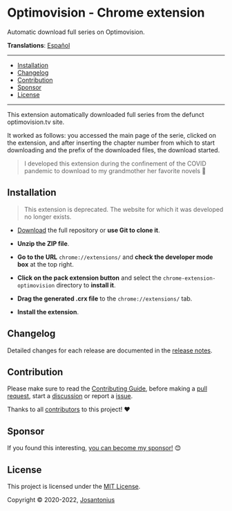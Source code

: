 # Optimovision - Chrome extension

Automatic download full series on Optimovision.

**Translations**: [Español](.github/lang/es-ES/README.md)

---

- [Installation](#installation)
- [Changelog](#changelog)
- [Contribution](#contribution)
- [Sponsor](#sponsor)
- [License](#license)

---

This extension automatically downloaded full series from the defunct optimovision.tv site.

It worked as follows: you accessed the main page of the serie, clicked on the extension, and after inserting the chapter number from which to start downloading and the prefix of the downloaded files, the download started.

  > I developed this extension during the confinement of the COVID pandemic
  > to download to my grandmother her favorite novels :older_woman:

## Installation

> This extension is deprecated. The website for which it was developed no longer exists.

- [Download](https://github.com/josantonius/chrome-extension-optimovision/archive/main.zip) the full repository
or **use Git to clone it**.

- **Unzip the ZIP file**.

- **Go to the URL** `chrome://extensions/` and **check the developer mode box** at the top right.

- **Click on the pack extension button** and select the `chrome-extension-optimovision` directory to **install it**.

- **Drag the generated .crx file** to the `chrome://extensions/` tab.

- **Install the extension**.

## Changelog

Detailed changes for each release are documented in the
[release notes](https://github.com/josantonius/chrome-extension-optimovision/releases).

## Contribution

Please make sure to read the [Contributing Guide](.github/CONTRIBUTING.md),
before making a [pull request](.github/CONTRIBUTING.md#pull-requests),
start a [discussion](.github/CONTRIBUTING.md#discussions) or
report a [issue](.github/CONTRIBUTING.md#issues).

Thanks to all [contributors](https://github.com/josantonius/chrome-extension-optimovision/graphs/contributors)
to this project! :heart:

## Sponsor

If you found this interesting,
[you can become my sponsor!](https://github.com/josantonius#sponsor) :blush:

## License

This project is licensed under the [MIT License](LICENSE).

Copyright © 2020-2022, [Josantonius](https://github.com/josantonius#contact)
